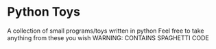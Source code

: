 # Python Toys
A collection of small programs/toys written in python
Feel free to take anything from these you wish
WARNING: CONTAINS SPAGHETTI CODE
